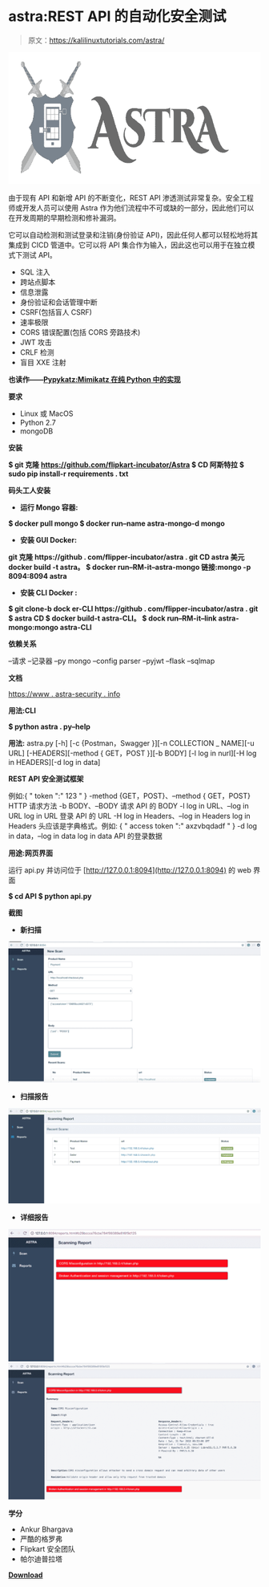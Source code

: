 # astra:REST API 的自动化安全测试

> 原文：<https://kalilinuxtutorials.com/astra/>

[![Astra : Automated Security Testing For REST API’s](img/b467cde53465b59a126b23ed2cf44004.png "Astra : Automated Security Testing For REST API’s")](https://1.bp.blogspot.com/-0X8i86Gp0WA/Xnzblh2kLtI/AAAAAAAAFpc/PUOdGuJEGaIj4bT4k1pffBt7CgVLgv3bACLcBGAsYHQ/s1600/Astra%25281%2529.png)

由于现有 API 和新增 API 的不断变化，REST API 渗透测试非常复杂。安全工程师或开发人员可以使用 Astra 作为他们流程中不可或缺的一部分，因此他们可以在开发周期的早期检测和修补漏洞。

它可以自动检测和测试登录和注销(身份验证 API)，因此任何人都可以轻松地将其集成到 CICD 管道中。它可以将 API 集合作为输入，因此这也可以用于在独立模式下测试 API。

*   SQL 注入
*   跨站点脚本
*   信息泄露
*   身份验证和会话管理中断
*   CSRF(包括盲人 CSRF)
*   速率极限
*   CORS 错误配置(包括 CORS 旁路技术)
*   JWT 攻击
*   CRLF 检测
*   盲目 XXE 注射

**也读作——[Pypykatz:Mimikatz 在纯 Python 中的实现](https://kalilinuxtutorials.com/pypykatz/)**

**要求**

*   Linux 或 MacOS
*   Python 2.7
*   mongoDB

**安装**

**$ git 克隆 https://github.com/flipkart-incubator/Astra
$ CD 阿斯特拉
$ sudo pip install-r requirements . txt**

**码头工人安装**

*   **运行 Mongo 容器:**

**$ docker pull mongo
$ docker run–name astra-mongo-d mongo**

*   **安装 GUI Docker:**

**git 克隆 https://github . com/flipper-incubator/astra . git
CD astra
美元 docker build -t astra。
$ docker run–RM-it–astra-mongo 链接:mongo -p 8094:8094 astra**

*   **安装 CLI Docker :**

**$ git clone-b dock er-CLI https://github . com/flipper-incubator/astra . git
$ astra CD
$ docker build-t astra-CLI。
$ dock run–RM-it–link astra-mongo:mongo astra-CLI**

**依赖关系**

–请求
–记录器
–py mongo
–config parser
–pyjwt
–flask
–sqlmap

**文档**

[https://www . astra-security . info](https://www.astra-security.info)

**用法:CLI**

**$ python astra . py–help**

**用法:** astra.py [-h] [-c {Postman，Swagger }][-n COLLECTION _ NAME][-u URL]
[-HEADERS][-method { GET，POST }][-b BODY]
[-l log in nurl][-H log in HEADERS][-d log in data]

**REST API 安全测试框架**

例如:{ " token ":" 123 " }
-method {GET，POST}、–method { GET，POST}
HTTP 请求方法
-b BODY、–BODY 请求 API 的 BODY
-l log in URL、–log in URL log in URL
登录 API 的 URL
-H log in Headers、–log in Headers log in Headers
头应该是字典格式。例如:
{ " access token ":" axzvbqdadf " }
-d log in data，–log in data log in data
API 的登录数据

**用途:网页界面**

运行 api.py 并访问位于 [http://127.0.0.1:8094](http://127.0.0.1:8094) 的 web 界面

**$ cd API
$ python api.py**

**截图**

*   **新扫描**

![](img/dc67d2172c9b1d3681089883ec8d95b2.png)

*   **扫描报告**

![](img/260e903df1224a73367ba7a423c5b824.png)

*   **详细报告**

![](img/6b7702e0fd9bec56bce1f5d2d562699c.png)![](img/939bb9f2dcc2bb9658d443f45c83f839.png)

**学分**

*   Ankur Bhargava
*   严酷的格罗弗
*   Flipkart 安全团队
*   帕尔迪普拉塔

[**Download**](https://github.com/flipkart-incubator/Astra#detailed-report)